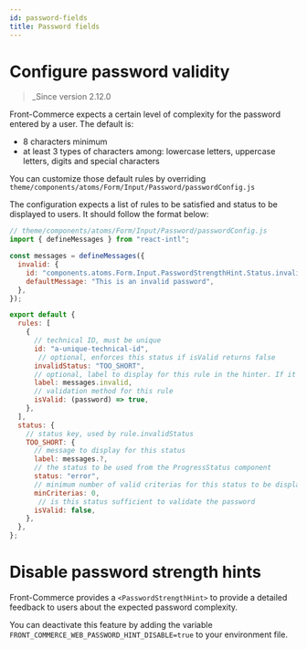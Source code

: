 ```yaml
---
id: password-fields
title: Password fields
---
```



# Configure password validity

<blockquote class="feature--new">
_Since version 2.12.0
</blockquote>

Front-Commerce expects a certain level of complexity for the password entered by a user.
The default is:
- 8 characters minimum
- at least 3 types of characters among: lowercase letters, uppercase letters, digits and special characters

You can customize those default rules by overriding `theme/components/atoms/Form/Input/Password/passwordConfig.js`

The configuration expects a list of rules to be satisfied and status to be displayed to users. It should follow the format below:

```javascript
// theme/components/atoms/Form/Input/Password/passwordConfig.js
import { defineMessages } from "react-intl";

const messages = defineMessages({
  invalid: {
    id: "components.atoms.Form.Input.PasswordStrengthHint.Status.invalid",
    defaultMessage: "This is an invalid password",
  },
});

export default {
  rules: [
    {
      // technical ID, must be unique
      id: "a-unique-technical-id", 
       // optional, enforces this status if isValid returns false
      invalidStatus: "TOO_SHORT",
      // optional, label to display for this rule in the hinter. If it is not defined, the rule is not displayed.
      label: messages.invalid, 
      // validation method for this rule
      isValid: (password) => true, 
    },
  ],
  status: {
    // status key, used by rule.invalidStatus
    TOO_SHORT: { 
      // message to display for this status
      label: messages.?,
      // the status to be used from the ProgressStatus component
      status: "error", 
      // minimum number of valid criterias for this status to be display, only the first valid status sorted by minCriterias will be shown
      minCriterias: 0, 
       // is this status sufficient to validate the password
      isValid: false,
    },
  },
};
```

# Disable password strength hints

Front-Commerce provides a `<PasswordStrengthHint>` to provide a detailed feedback to users about the expected password complexity.

You can deactivate this feature by adding the variable `FRONT_COMMERCE_WEB_PASSWORD_HINT_DISABLE=true` to your environment file.